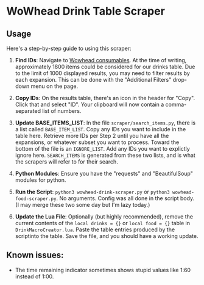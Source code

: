 # WoWhead Drink Table Scraper

## Usage

Here's a step-by-step guide to using this scraper:

 1. **Find IDs**: Navigate to [Wowhead consumables](https://www.wowhead.com/items/consumables/type:5). At the time of writing, approximately 1800 items could be considered for our drinks table. Due to the limit of 1000 displayed results, you may need to filter results by each expansion. This can be done with the "Additional Filters" drop-down menu on the page.

2. **Copy IDs**: On the results table, there's an icon in the header for "Copy". Click that and select "ID". Your clipboard will now contain a comma-separated list of numbers.

3. **Update BASE_ITEMS_LIST**: In the file `scraper/search_items.py`, there is a list called `BASE_ITEM_LIST`. Copy any IDs you want to include in the table here. Retrieve more IDs per Step 2 until you have all the expansions, or whatever subset you want to process. Toward the bottom of the file is an `IGNORE_LIST`. Add any IDs you want to explictly ignore here. `SEARCH_ITEMS` is generated from these two lists, and is what the scrapers will refer to for their search.

4. **Python Modules**: Ensure you have the "requests" and "BeautifulSoup" modules for python.

5. **Run the Script**: `python3 wowhead-drink-scraper.py` or `python3 wowhead-food-scraper.py`. No arguments. Config was all done in the script body. (I may merge these two some day but I'm lazy today.)

6. **Update the Lua File**: Optionally (but highly recommended), remove the current contents of the `local drinks = {}` or `local food = {}` table in `DrinkMacroCreator.lua`. Paste the table entries produced by the scriptinto the table. Save the file, and you should have a working update.

## Known issues:
* The time remaining indicator sometimes shows stupid values like 1:60 instead of 1:00.
